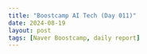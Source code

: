 ```yaml
---
title: "Boostcamp AI Tech (Day 011)"
date: 2024-08-19
layout: post
tags: [Naver Boostcamp, daily report]
---
```

